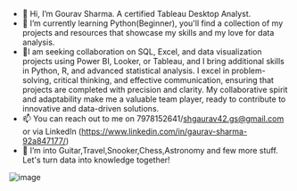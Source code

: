 - 👋 Hi, I’m Gourav Sharma. A certified Tableau Desktop Analyst.
- 🌱 I’m currently learning Python(Beginner), you'll find a collection of my projects and resources that showcase my skills and my love for data analysis.
- 🤝I am seeking collaboration on SQL, Excel, and data visualization projects using Power BI, Looker, or Tableau, and I bring additional skills in Python, R, and advanced statistical analysis. I excel in problem-solving, critical thinking, and effective communication, ensuring that projects are completed with precision and clarity. My collaborative spirit and adaptability make me a valuable team player, ready to contribute to innovative and data-driven solutions.
- 📫 You can reach out to me on 7978152641/shgaurav42.gs@gmail.com or via LinkedIn (https://www.linkedin.com/in/gaurav-sharma-92a847177/)
- 👀 I’m into Guitar,Travel,Snooker,Chess,Astronomy and few more stuff.
  Let's turn data into knowledge together!

![image](https://github.com/GouravSharma15/TheAnalyst./assets/152855019/6daca47b-b1ae-4f0a-9b1e-47838dd3d33f)
